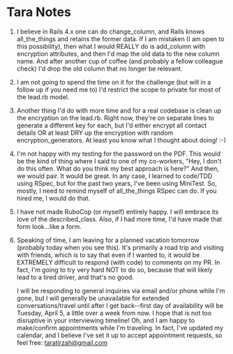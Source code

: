 # Tara Notes

1. I believe in Rails 4.x one can do change_column, and Rails knows
   all_the_things and retains the former data. If I am mistaken (I am open to
   this possibility), then what I would REALLY do is add_column with encryption
   attributes, and then I'd map the old data to the new column name. And after
   another cup of coffee (and probably a fellow colleague check) I'd drop the
   old column that no longer be relevant.

2. I am not going to spend the time on it for the challenge (but will in a
   follow up if you need me to) I'd restrict the scope to private for most of
   the lead.rb model.

3. Another thing I'd do with more time and for a real codebase is clean up the
   encryption on the lead.rb. Right now, they're on separate lines to generate
   a different key for each, but I'd either encrypt all contact details OR at
   least DRY up the encryption with random encryption_generators. At least you
   know what I thought about doing! :-)

4. I'm not happy with my testing for the password on the PDF. This would be the
   kind of thing where I said to one of my co-workers, "Hey, I don't do this
   often. What do you think my best approach is here?" And then, we would pair.
   It would be great. In any case, I learned to code/TDD using RSpec, but for
   the past two years, I've been using MiniTest. So, mostly, I need to remind
   myself of all_the_things RSpec can do. If you hired me, I would do that.

5. I have not made RuboCop (or myself) entirely happy. I will embrace its love
   of the described_class. Also, if I had more time, I'd have made that form
   look...like a form.

6. Speaking of time, I am leaving for a planned vacation tomorrow (probably
   today when you see this). It's primarily a road trip and visiting with
   friends, which is to say that even if I wanted to, it would be EXTREMELY
   difficult to respond (with code) to comments on my PR. In fact, I'm going
   to try very hard NOT to do so, because that will likely lead to a tired
   driver, and that's no good.

   I will be responding to general inquiries via email and/or phone while I'm
   gone, but I will generally be unavailable for extended conversations/travel
   until after I get back--first day of availability will be Tuesday, April 5,
   a little over a week from now. I hope that is not too disruptive in your
   interviewing timeline! Oh, and I am happy to make/confirm appointments while
   I'm traveling. In fact, I've updated my calendar, and I believe I've set it
   up to accept appointment requests, so feel free: taratirzah@gmail.com